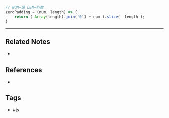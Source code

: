 ```js
// NUM=値 LEN=桁数
zeroPadding = (num, length) => {
	return ( Array(length).join('0') + num ).slice( -length );
}
```

---
## Related Notes
- 

## References
- 

## Tags
- #js 